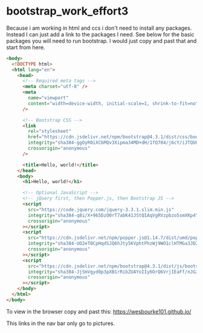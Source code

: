 # bootstrap_work_effort3

Because i am working in html and ccs i don't need to install any packages. Instead I can just add a link to the packages I need. See below for the basic packages you will need to run bootstrap. I would just copy and past that and start from here.

```html
<body>
  <!DOCTYPE html>
  <html lang="en">
    <head>
      <!-- Required meta tags -->
      <meta charset="utf-8" />
      <meta
        name="viewport"
        content="width=device-width, initial-scale=1, shrink-to-fit=no"
      />

      <!-- Bootstrap CSS -->
      <link
        rel="stylesheet"
        href="https://cdn.jsdelivr.net/npm/bootstrap@4.3.1/dist/css/bootstrap.min.css"
        integrity="sha384-ggOyR0iXCbMQv3Xipma34MD+dH/1fQ784/j6cY/iJTQUOhcWr7x9JvoRxT2MZw1T"
        crossorigin="anonymous"
      />

      <title>Hello, world!</title>
    </head>
    <body>
      <h1>Hello, world!</h1>

      <!-- Optional JavaScript -->
      <!-- jQuery first, then Popper.js, then Bootstrap JS -->
      <script
        src="https://code.jquery.com/jquery-3.3.1.slim.min.js"
        integrity="sha384-q8i/X+965DzO0rT7abK41JStQIAqVgRVzpbzo5smXKp4YfRvH+8abtTE1Pi6jizo"
        crossorigin="anonymous"
      ></script>
      <script
        src="https://cdn.jsdelivr.net/npm/popper.js@1.14.7/dist/umd/popper.min.js"
        integrity="sha384-UO2eT0CpHqdSJQ6hJty5KVphtPhzWj9WO1clHTMGa3JDZwrnQq4sF86dIHNDz0W1"
        crossorigin="anonymous"
      ></script>
      <script
        src="https://cdn.jsdelivr.net/npm/bootstrap@4.3.1/dist/js/bootstrap.min.js"
        integrity="sha384-JjSmVgyd0p3pXB1rRibZUAYoIIy6OrQ6VrjIEaFf/nJGzIxFDsf4x0xIM+B07jRM"
        crossorigin="anonymous"
      ></script>
    </body>
  </html>
</body>
```

To view in the browser copy and past this: https://wesbourke101.github.io/

This links in the nav bar only go to pictures.
